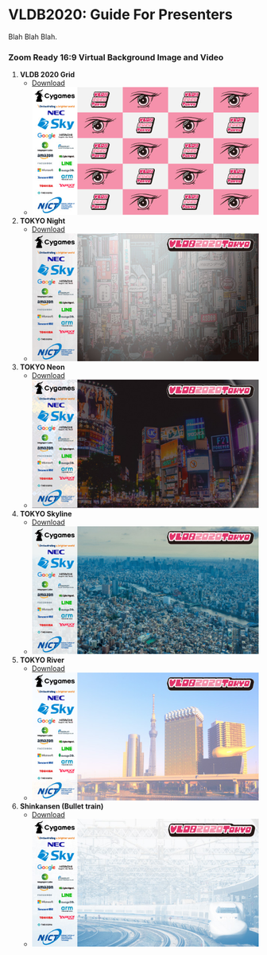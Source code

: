 # VLDB2020:  Guide For Presenters

Blah Blah Blah.

### Zoom Ready 16:9 Virtual Background Image and Video

1. **VLDB 2020 Grid**
    * [Download](https://github.com/VLDB2020/artworks/raw/master/background/vldb2020-background-grid.jpg)
    * ![](https://github.com/VLDB2020/artworks/raw/master/background/vldb2020-background-grid-thumbnail.jpg)
1. **TOKYO Night**
    * [Download](https://github.com/VLDB2020/artworks/raw/master/background/vldb2020-background-night.jpg)
    * ![](https://github.com/VLDB2020/artworks/raw/master/background/vldb2020-background-night-thumbnail.jpg)
1. **TOKYO Neon**
    * [Download](https://github.com/VLDB2020/artworks/raw/master/background/vldb2020-background-neon.jpg)
    * ![](https://github.com/VLDB2020/artworks/raw/master/background/vldb2020-background-neon-thumbnail.jpg)
1. **TOKYO Skyline**
    * [Download](https://github.com/VLDB2020/artworks/raw/master/background/vldb2020-background-skyline.jpg)
    * ![](https://github.com/VLDB2020/artworks/raw/master/background/vldb2020-background-skyline-thumbnail.jpg)
1. **TOKYO River**
    * [Download](https://github.com/VLDB2020/artworks/raw/master/background/vldb2020-background-sumida-river.jpg)
    * ![](https://github.com/VLDB2020/artworks/raw/master/background/vldb2020-background-sumida-river-thumbnail.jpg)
1. **Shinkansen (Bullet train)**
    * [Download](https://github.com/VLDB2020/artworks/raw/master/background/vldb2020-background-shinkansen.jpg)
    * ![](https://github.com/VLDB2020/artworks/raw/master/background/vldb2020-background-shinkansen-thumbnail.jpg)
